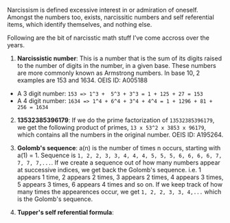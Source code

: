 Narcissism is defined excessive interest in or admiration of oneself. Amongst the numbers too, exists, narcissitic numbers and self referential items, which identify themselves, and nothing else.

Following are the bit of narcisstic math stuff I’ve come accross over the years.

1. **Narcissistic number**: This is a number that is the sum of its digits raised to the number of digits in the number, in a given base. These numbers are more commonly known as Armstrong numbers. In base 10, 2 examples are 153 and 1634. OEIS ID: A005188
  * A 3 digit number: ```153 => 1^3 +  5^3 + 3^3 = 1 + 125 + 27 = 153```
  * A 4 digit number: ```1634 => 1^4 + 6^4 + 3^4 + 4^4 = 1 + 1296 + 81 + 256 = 1634```

2. **13532385396179**: If we do the prime factorization of ```13532385396179```, we get the following product of primes, ```13 x 53^2 x 3853 x 96179```, which contains all the numbers in the original number. OEIS ID: A195264.

3. **Golomb's sequence**:  a(n) is the number of times n occurs, starting with a(1) = 1. Sequence is ```1, 2, 2, 3, 3, 4, 4, 4, 5, 5, 5, 6, 6, 6, 6, 7, 7, 7, 7,...```. If we create a sequence out of how many numbers appear at successive indices, we get back the Golomb's sequence. i.e. 1 appears 1 time, 2 appears 2 times, 3 appears 2 times, 4 appears 3 times, 5 appears 3 times, 6 appears 4 times and so on. If we keep track of how many times the appearences occur, we get ```1, 2, 2, 3, 3, 4,...``` which is the Golomb's sequence.

4. **Tupper's self referential formula**:
